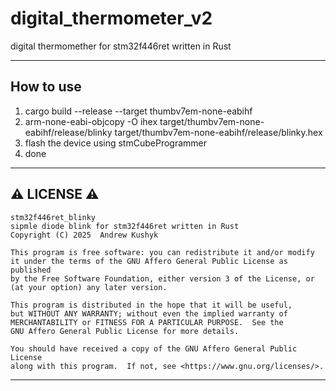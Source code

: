 # digital_thermometer_v2
digital thermomether for stm32f446ret written in Rust

---

## How to use

1. cargo build --release --target thumbv7em-none-eabihf
2. arm-none-eabi-objcopy -O ihex target/thumbv7em-none-eabihf/release/blinky target/thumbv7em-none-eabihf/release/blinky.hex
3. flash the device using stmCubeProgrammer
4. done

---

## ⚠️ LICENSE ⚠️

    stm32f446ret_blinky
    sipmle diode blink for stm32f446ret written in Rust
    Copyright (C) 2025  Andrew Kushyk
   
    This program is free software: you can redistribute it and/or modify
    it under the terms of the GNU Affero General Public License as published
    by the Free Software Foundation, either version 3 of the License, or
    (at your option) any later version.
   
    This program is distributed in the hope that it will be useful,
    but WITHOUT ANY WARRANTY; without even the implied warranty of
    MERCHANTABILITY or FITNESS FOR A PARTICULAR PURPOSE.  See the
    GNU Affero General Public License for more details.
   
    You should have received a copy of the GNU Affero General Public License
    along with this program.  If not, see <https://www.gnu.org/licenses/>.

---
